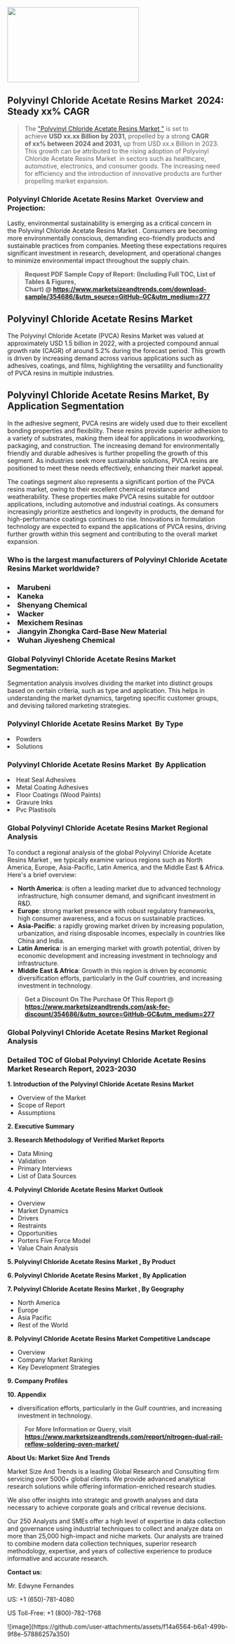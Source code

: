 <p><img class="alignnone size-medium wp-image-20088" src="https://ffe5etoiles.com/wp-content/uploads/2024/12/MST1-300x171.png" alt="" width="300" height="171" /></p><h2 id="ember46" class="ember-view reader-text-block__heading-2">Polyvinyl Chloride Acetate Resins Market &nbsp;2024: Steady&nbsp;xx% CAGR</h2><blockquote id="ember47" class="ember-view reader-text-block__blockquote">The&nbsp;<a class="app-aware-link " href="https://www.marketsizeandtrends.com/download-sample/354686/&utm_source=GitHub-GC&utm_medium=277" target="_blank" data-test-app-aware-link="">"Polyvinyl Chloride Acetate Resins Market "</a>&nbsp;is set to achieve&nbsp;<strong>USD&nbsp;xx.xx&nbsp;Billion by 2031,</strong>&nbsp;propelled by a strong&nbsp;<strong>CAGR of&nbsp;xx% between 2024 and 2031,</strong>&nbsp;up from USD xx.x Billion in 2023. This growth can be attributed to the rising adoption of&nbsp;Polyvinyl Chloride Acetate Resins Market &nbsp;in sectors such as healthcare, automotive, electronics, and consumer goods. The increasing need for efficiency and the introduction of innovative products are further propelling market expansion.</blockquote><h3 id="ember48" class="ember-view reader-text-block__heading-3">Polyvinyl Chloride Acetate Resins Market &nbsp;Overview and Projection:</h3><p id="ember49" class="ember-view reader-text-block__paragraph">Lastly, environmental sustainability is emerging as a critical concern in the&nbsp;Polyvinyl Chloride Acetate Resins Market . Consumers are becoming more environmentally conscious, demanding eco-friendly products and sustainable practices from companies. Meeting these expectations requires significant investment in research, development, and operational changes to minimize environmental impact throughout the supply chain.</p><blockquote id="ember50" class="ember-view reader-text-block__blockquote"><strong>Request PDF Sample Copy of Report: (Including Full TOC, List of Tables &amp; Figures, Chart)&nbsp;@&nbsp;<strong><a href="https://www.marketsizeandtrends.com/download-sample/354686/&utm_source=GitHub-GC&utm_medium=277" target="_blank">https://www.marketsizeandtrends.com/download-sample/354686/&utm_source=GitHub-GC&utm_medium=277</a></strong></strong></blockquote><h3 class=""> <h2>Polyvinyl Chloride Acetate Resins Market</h2><p>The Polyvinyl Chloride Acetate (PVCA) Resins Market was valued at approximately USD 1.5 billion in 2022, with a projected compound annual growth rate (CAGR) of around 5.2% during the forecast period. This growth is driven by increasing demand across various applications such as adhesives, coatings, and films, highlighting the versatility and functionality of PVCA resins in multiple industries.</p><h2>Polyvinyl Chloride Acetate Resins Market, By Application Segmentation</h2><p>In the adhesive segment, PVCA resins are widely used due to their excellent bonding properties and flexibility. These resins provide superior adhesion to a variety of substrates, making them ideal for applications in woodworking, packaging, and construction. The increasing demand for environmentally friendly and durable adhesives is further propelling the growth of this segment. As industries seek more sustainable solutions, PVCA resins are positioned to meet these needs effectively, enhancing their market appeal.</p><p>The coatings segment also represents a significant portion of the PVCA resins market, owing to their excellent chemical resistance and weatherability. These properties make PVCA resins suitable for outdoor applications, including automotive and industrial coatings. As consumers increasingly prioritize aesthetics and longevity in products, the demand for high-performance coatings continues to rise. Innovations in formulation technology are expected to expand the applications of PVCA resins, driving further growth within this segment and contributing to the overall market expansion.</p></h3><h3 id="" class="">Who is the largest manufacturers of&nbsp;Polyvinyl Chloride Acetate Resins Market  worldwide?</h3><h3 class=""></Li><Li>Marubeni</Li><Li> Kaneka</Li><Li> Shenyang Chemical</Li><Li> Wacker</Li><Li> Mexichem Resinas</Li><Li> Jiangyin Zhongka Card-Base New Material</Li><Li> Wuhan Jiyesheng Chemical</h3><h3 id="ember53" class="ember-view reader-text-block__heading-3">Global&nbsp;Polyvinyl Chloride Acetate Resins Market  Segmentation:</h3><p id="ember54" class="ember-view reader-text-block__paragraph">Segmentation analysis involves dividing the market into distinct groups based on certain criteria, such as type and application. This helps in understanding the market dynamics, targeting specific customer groups, and devising tailored marketing strategies.</p><h3 id="" class="">Polyvinyl Chloride Acetate Resins Market &nbsp;By Type</h3><p></Li><Li>Powders</Li><Li> Solutions</p><h3 id="" class="">Polyvinyl Chloride Acetate Resins Market &nbsp;By Application</h3><p class=""></Li><Li>Heat Seal Adhesives</Li><Li> Metal Coating Adhesives</Li><Li> Floor Coatings (Wood Paints)</Li><Li> Gravure Inks</Li><Li> Pvc Plastisols</p><h3 id="ember62" class="ember-view reader-text-block__heading-3">Global Polyvinyl Chloride Acetate Resins Market  Regional Analysis</h3><p id="ember63" class="ember-view reader-text-block__paragraph">To conduct a regional analysis of the global Polyvinyl Chloride Acetate Resins Market , we typically examine various regions such as North America, Europe, Asia-Pacific, Latin America, and the Middle East &amp; Africa. Here's a brief overview:</p><ul><li><strong>North America</strong>: is often a leading market due to advanced technology infrastructure, high consumer demand, and significant investment in R&amp;D.</li><li><strong>Europe</strong>: strong market presence with robust regulatory frameworks, high consumer awareness, and a focus on sustainable practices.</li><li><strong>Asia-Pacific</strong>: a rapidly growing market driven by increasing population, urbanization, and rising disposable incomes, especially in countries like China and India.</li><li><strong>Latin America</strong>: is an emerging market with growth potential, driven by economic development and increasing investment in technology and infrastructure.</li><li><strong>Middle East &amp; Africa</strong>: Growth in this region is driven by economic diversification efforts, particularly in the Gulf countries, and increasing investment in technology.</li></ul><blockquote id="ember61" class="ember-view reader-text-block__blockquote"><strong>Get a Discount On The Purchase Of This Report @ <strong><a href="https://html-cleaner.com/" target="">https://www.marketsizeandtrends.com/ask-for-discount/354686/&utm_source=GitHub-GC&utm_medium=277</a></strong></strong></blockquote><h3 id="ember62" class="ember-view reader-text-block__heading-3">Global Polyvinyl Chloride Acetate Resins Market  Regional Analysis</h3><h3 id="" class="">Detailed TOC of Global Polyvinyl Chloride Acetate Resins Market  Research Report, 2023-2030</h3><p id="" class=""><strong>1. Introduction of the Polyvinyl Chloride Acetate Resins Market </strong></p><ul><li>Overview of the Market</li><li>Scope of Report</li><li>Assumptions</li></ul><p id="" class=""><strong>2. Executive Summary</strong></p><p id="" class=""><strong>3. Research Methodology of Verified Market Reports</strong></p><ul><li>Data Mining</li><li>Validation</li><li>Primary Interviews</li><li>List of Data Sources</li></ul><p id="" class=""><strong>4. Polyvinyl Chloride Acetate Resins Market  Outlook</strong></p><ul><li>Overview</li><li>Market Dynamics</li><li>Drivers</li><li>Restraints</li><li>Opportunities</li><li>Porters Five Force Model</li><li>Value Chain Analysis</li></ul><p id="" class=""><strong>5. Polyvinyl Chloride Acetate Resins Market , By Product</strong></p><p id="" class=""><strong>6. Polyvinyl Chloride Acetate Resins Market , By Application</strong></p><p id="" class=""><strong>7. Polyvinyl Chloride Acetate Resins Market , By Geography</strong></p><ul><li>North America</li><li>Europe</li><li>Asia Pacific</li><li>Rest of the World</li></ul><p id="" class=""><strong>8. Polyvinyl Chloride Acetate Resins Market  Competitive Landscape</strong></p><ul><li>Overview</li><li>Company Market Ranking</li><li>Key Development Strategies</li></ul><p id="" class=""><strong>9. Company Profiles</strong></p><p id="" class=""><strong>10. Appendix</strong></p><ul><li>diversification efforts, particularly in the Gulf countries, and increasing investment in technology.</li></ul><blockquote id="ember65" class="ember-view reader-text-block__blockquote"><strong>For More Information or Query, visit <strong><strong><a href="https://html-cleaner.com/" target="">https://www.marketsizeandtrends.com/report/nitrogen-dual-rail-reflow-soldering-oven-market/</a></strong></strong></strong></blockquote><p id="" class=""><strong>About Us: Market Size And Trends</strong></p><p id="" class="">Market Size And Trends is a leading Global Research and Consulting firm servicing over 5000+ global clients. We provide advanced analytical research solutions while offering information-enriched research studies.</p><p id="" class="">We also offer insights into strategic and growth analyses and data necessary to achieve corporate goals and critical revenue decisions.</p><p id="" class="">Our 250 Analysts and SMEs offer a high level of expertise in data collection and governance using industrial techniques to collect and analyze data on more than 25,000 high-impact and niche markets. Our analysts are trained to combine modern data collection techniques, superior research methodology, expertise, and years of collective experience to produce informative and accurate research.</p><p id="" class=""><strong>Contact us:</strong></p><p id="" class="">Mr. Edwyne Fernandes</p><p id="" class="">US: +1 (650)-781-4080</p><p id="" class="">US Toll-Free: +1 (800)-782-1768</p>
![image](https://github.com/user-attachments/assets/f14a6564-b6a1-499b-9f8e-57886257a350)
